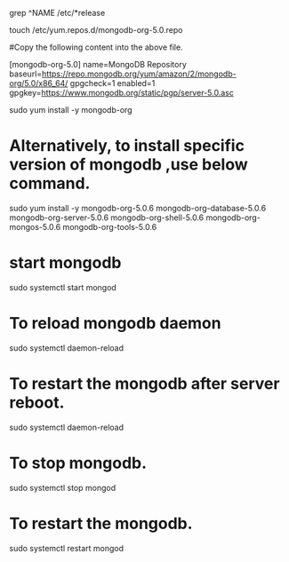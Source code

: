 
grep ^NAME /etc/*release

touch /etc/yum.repos.d/mongodb-org-5.0.repo

#Copy the following content into the above file.

[mongodb-org-5.0]
name=MongoDB Repository
baseurl=https://repo.mongodb.org/yum/amazon/2/mongodb-org/5.0/x86_64/
gpgcheck=1
enabled=1
gpgkey=https://www.mongodb.org/static/pgp/server-5.0.asc


sudo yum install -y mongodb-org

# Alternatively, to install  specific version of mongodb ,use below command.
sudo yum install -y mongodb-org-5.0.6 mongodb-org-database-5.0.6 mongodb-org-server-5.0.6 mongodb-org-shell-5.0.6 mongodb-org-mongos-5.0.6 mongodb-org-tools-5.0.6


# start mongodb
sudo systemctl start mongod

# To reload mongodb daemon
sudo systemctl daemon-reload

# To restart the mongodb after server reboot.
sudo systemctl daemon-reload

# To stop mongodb.
sudo systemctl stop mongod

# To restart the mongodb.
sudo systemctl restart mongod

